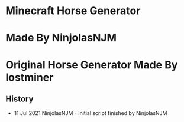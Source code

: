 # Minecraft Horse Generator
# Made By NinjolasNJM
# Original Horse Generator Made By lostminer

## History

- 11 Jul 2021 NinjolasNJM - Initial script finished by NinjolasNJM
